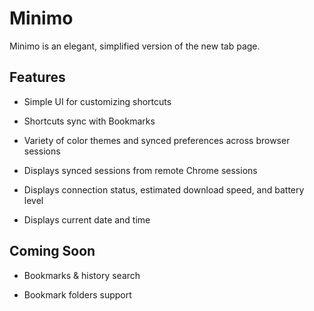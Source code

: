 # Minimo

Minimo is an elegant, simplified version of the new tab page. 

## Features

* Simple UI for customizing shortcuts

* Shortcuts sync with Bookmarks

* Variety of color themes and synced preferences across browser sessions

* Displays synced sessions from remote Chrome sessions

* Displays connection status, estimated download speed, and battery level

* Displays current date and time


## Coming Soon

* Bookmarks & history search

* Bookmark folders support
